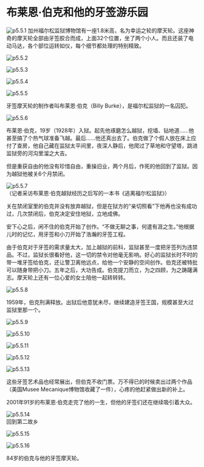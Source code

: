 # 布莱恩·伯克和他的牙签游乐园

![p5.5.1](/images/5.5.1.jpg)
​
加州福尔松监狱博物馆有一座1.8米高，名为幸运之轮的摩天轮。这座神奇的摩天轮全部由牙签胶合而成，上面32个位置，坐了两个小人。而且还装了电动马达，各个部位运转如仪，每个细节都处理的特别精致。

![p5.5.2](/images/5.5.2.jpg)

![p5.5.3](/images/5.5.3.jpg)

![p5.5.4](/images/5.5.4.jpg)

![p5.5.5](/images/5.5.5.jpg)

牙签摩天轮的制作者叫布莱恩·伯克（Billy Burke），是福尔松监狱的一名囚犯。

![p5.5.6](/images/5.5.6.jpg)

布莱恩·伯克，19岁（1928年）入狱。起先他琢磨怎么越狱，挖墙、钻地道......他甚至搞了个热气球准备飞越。最后......他还真出去了。伯克做了个假人放在床上应付了查房，他自己藏在监狱太平间里，夜深人静后，他爬过了草地和守望塔，跳进监狱旁的河沟里溜之大吉。

但是重获自由的他没有珍惜自由，重操旧业，两个月后，作死的他回到了监狱。因为越狱他被关6个月禁闭。

![p5.5.7](/images/5.5.7.jpg)  
（记者采访布莱恩·伯克越狱经历之后写的一本书《逃离福尔松监狱》）

关在禁闭室里的伯克并没有放弃越狱，但是在狱方的“亲切照看”下他再也没有成功过，几次禁闭后，伯克决定安住地狱，立地成佛。

安下心之后，闲不住的伯克开始了创作。“不做无聊之事，何遣有涯之生。”他根据儿时的记忆，用牙签和小刀开始了浩瀚的牙签工程。

由于伯克对于牙签的需求量太大，加上越狱的前科，监狱甚至一度把牙签列为违禁品。不过，监狱长很看好他，这一切的禁令对他毫无影响。好心的监狱长时不时的带一堆牙签给伯克，还让警卫离他远点，给他一个安静的空间创作。伯克还被特批可以随身带把小刀。五年之后，大功告成。伯克提刀而立，为之四顾，为之踌躇满志。摩天轮上还有一位心爱的女士陪他一起转转转。

![p5.5.8](/images/5.5.8.jpg)

1959年，伯克刑满释放。出狱后他意犹未尽，继续建造牙签王国，规模甚至大过监狱里那一个。

![p5.5.9](/images/5.5.9.jpg)

![p5.5.10](/images/5.5.10.jpg)

![p5.5.11](/images/5.5.11.jpg)

![p5.5.12](/images/5.5.12.jpg)

![p5.5.13](/images/5.5.13.jpg)

这些牙签艺术品也经常展出，但伯克不收门票。万不得已的时候卖出过两个作品（美国Musee Mecanique博物馆收藏了一件），心疼的他赶紧做出新的补上。

2001年91岁的布莱恩·伯克走完了他的一生，但他的牙签们还在继续吸引着大众。

![p5.5.14](/images/5.5.14.jpg)  
回到第二故乡

![p5.5.15](/images/5.5.15.jpg)

![p5.5.16](/images/5.5.16.jpg)

84岁的伯克与他的牙签摩天轮。
